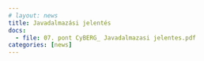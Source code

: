 ```yaml
---
# layout: news
title: Javadalmazási jelentés
docs:
  - file: 07. pont CyBERG_ Javadalmazasi jelentes.pdf
categories: [news]
---
```


